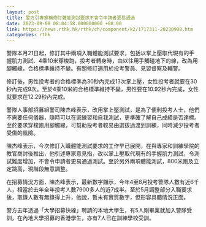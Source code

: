 ```yaml
---
layout: post
title: 警方引專家稱修訂體能測試要求不會令申請者更易通過
date: 2023-09-08 08:04:58.000000000 +08:00
link: https://news.rthk.hk/rthk/ch/component/k2/1717311-20230908.htm
categories: rthk
---
```


警隊本月21日起，修訂其中兩項入職體能測試要求，包括以掌上壓取代現有的手握肌力測試、4乘10米穿梭跑，投考者轉身時，由以往用手觸碰地下的線，改為用腳觸線，合格標準維持不變。有關修訂適用於投考警員、見習督察及輔警。

修訂後，男性投考者的合格標準為30秒內完成13次掌上壓，女性投考者就要在30秒內完成9次。至於4乘10米的合格標準維持不變，男性要在10.92秒內完成，女性就要求在12.29秒內完成。

警隊人事部招募組警司陳杰峰表示，改用掌上壓測試，是為了便利投考人士，他們不需要任何儀器，隨時可以在家練習和自我測試，更準確了解自己成績是否達標。至於要求穿梭跑用腳觸線，可幫助投考者較易由選拔過渡到訓練，同時減少投考者受傷的風險。

陳杰峰表示，今次修訂入職體能測試要求的工作早已展開，在與專家和訓練學院的教官商討後推出，他引述專家意見指，改以掌上壓取代現有的手握肌力測試，令測試難度增加，不會令申請者更易通過測試。至於另外兩項體能測試，800米跑及立定跳高，現階段無意調整。

在招募情況方面，陳杰峰表示，最新數字顯示，今年4至8月投考警隊人數有近6千人，相當於去年全年投考人數7900多人的近7成半。至於5月調整部分入職要求後，取錄人數有無錄得上升，他說，暫未有實質數字，但形容具體情況正面。

警方去年透過「大學招募快線」聘請的本地大學生，有5人剛畢業就加入警隊受訓，在內地大學招募的香港學生，亦有7人已在訓練學校受訓。
